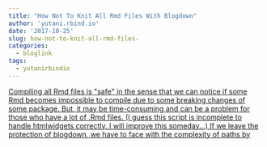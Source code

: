```yaml
---
title: "How Not To Knit All Rmd Files With Blogdown"
author: 'yutani.rbind.io'
date: '2017-10-25'
slug: how-not-to-knit-all-rmd-files-
categories:
  - bloglink
tags:
  - yutanirbindio
---
```


[Compiling all Rmd files is "safe" in the sense that we can notice if some Rmd becomes impossible to compile due to some breaking changes of some package. But, it may be time-consuming and can be a problem for those who have a lot of .Rmd files. (I guess this script is incomplete to handle htmlwidgets correctly. I will improve this someday...) If we leave the protection of blogdown, we have to face with the complexity of paths by<i class="fas fa-external-link-alt"></i>](https://yutani.rbind.io/post/2017-10-25-blogdown-custom/)

